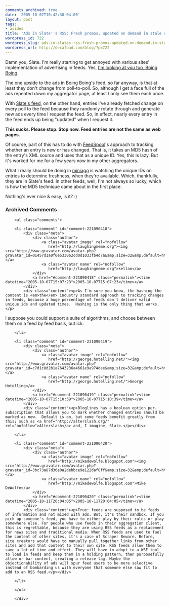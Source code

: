 ```yaml
---
comments_archived: true
date: '2005-10-07T10:42:38-04:00'
layout: post
tags:
- asides
title: 'Ads in Slate''s RSS: Fresh promos, updated on demand in stale content'
wordpress_id: 722
wordpress_slug: ads-in-slates-rss-fresh-promos-updated-on-demand-in-stale-content
wordpress_url: http://decafbad.com/blog/?p=722
---
```

Damn you, Slate.  I'm really starting to get annoyed with various sites' implementation of advertising in feeds.  Yes, [I'm looking at *you* too, Boing Boing][bb].  

The one upside to the ads in Boing Boing's feed, so far anyway, is that at least they don't change from poll-to-poll.  So, although I get a face full of the ads repeated down my aggregator page, at least I only see them each once.

With [Slate's feed][sl], on the other hand, entries I've already fetched change on every poll to the feed because they randomly rotate through and generate new ads every time I request the feed.  So, in effect, nearly every entry in the feed ends up being "updated" when I request it.

**This sucks.  Please stop.  Stop now.  Feed entries are not the same as web pages.**

Of course, part of this has to do with [FeedSpool][fs]'s approach to tracking whether an entry is new or has changed.  That is, it takes an MD5 hash of the entry's XML source and uses that as a unique ID.  Yes, this is lazy.  But it's worked for me for a few years now in my other aggregators.

What I really should be doing in [miniagg][ma] is watching the unique IDs on entries to determine freshness, when they're available.  Which, thankfully, they are in Slate's feed.  In other feeds, well, I'm not always so lucky, which is how the MD5 technique came about in the first place.

Nothing's ever nice & easy, is it?  :)

[bb]: http://archive.scripting.com/2005/09/20#whenRssIsntVeryGreat
[fs]: http://decafbad.com/trac/wiki/FeedSpool
[ma]: http://decafbad.com/trac/browser/trunk/feedspool/plugins/miniagg
[sl]: http://slate.msn.com/rss/

<div id="comments" class="comments archived-comments">
            <h3>Archived Comments</h3>
            
        <ul class="comments">
            
        <li class="comment" id="comment-221090418">
            <div class="meta">
                <div class="author">
                    <a class="avatar image" rel="nofollow" 
                       href="http://laughingmeme.org"><img src="http://www.gravatar.com/avatar.php?gravatar_id=01457d1a0f0e533062cd0d1033fb4d7a&amp;size=32&amp;default=http://mediacdn.disqus.com/1320279820/images/noavatar32.png"/></a>
                    <a class="avatar name" rel="nofollow" 
                       href="http://laughingmeme.org">kellan</a>
                </div>
                <a href="#comment-221090418" class="permalink"><time datetime="2005-10-07T15:07:23">2005-10-07T15:07:23</time></a>
            </div>
            <div class="content"><p>As I'm sure you know, the hashing the content is <em>the</em> industry standard approach to tracking changes in feeds, because a huge percentage of feeds don't deliver valid unique ids and updated times.  Hashing is the only thing that works.</p>

<p>I suppose you could support a suite of algorithms, and choose between them on a feed by feed basis, but ick.</p></div>
            
        </li>
    
        <li class="comment" id="comment-221090419">
            <div class="meta">
                <div class="author">
                    <a class="avatar image" rel="nofollow" 
                       href="http://george.hotelling.net/"><img src="http://www.gravatar.com/avatar.php?gravatar_id=c7d1c8d2b1a7643236a4661e9a974dee&amp;size=32&amp;default=http://mediacdn.disqus.com/1320279820/images/noavatar32.png"/></a>
                    <a class="avatar name" rel="nofollow" 
                       href="http://george.hotelling.net/">George Hotelling</a>
                </div>
                <a href="#comment-221090419" class="permalink"><time datetime="2005-10-07T15:10:39">2005-10-07T15:10:39</time></a>
            </div>
            <div class="content"><p>Bloglines has a boolean option per-subscription that allows you to mark whether changed entries should be marked as new.  Default is on, but some feeds benefit greatly from this; such as <a href="http://alterslash.org/" rel="nofollow">Alterslash</a> and, I imagine, Slate.</p></div>
            
        </li>
    
        <li class="comment" id="comment-221090420">
            <div class="meta">
                <div class="author">
                    <a class="avatar image" rel="nofollow" 
                       href="http://mikedewolfe.blogspot.com"><img src="http://www.gravatar.com/avatar.php?gravatar_id=3bc73a87d36e0a2debbce9e122daf8ff&amp;size=32&amp;default=http://mediacdn.disqus.com/1320279820/images/noavatar32.png"/></a>
                    <a class="avatar name" rel="nofollow" 
                       href="http://mikedewolfe.blogspot.com">Mike DeWolfe</a>
                </div>
                <a href="#comment-221090420" class="permalink"><time datetime="2005-10-11T20:04:05">2005-10-11T20:04:05</time></a>
            </div>
            <div class="content"><p>True: feeds are supposed to be feeds of information and not mixed with ads. But, it's their sandbox. If you pick up someone's feed, you have to either play by their rules or play somewhere else. For people who use feeds in their aggregation client, this is regrettable, because they are using RSS feeds as a replacement for news sites and traditional media. When RSS feeds are used to fuel the content of other sites, it's a case of Scraper Beware. Before, site creators would have to manually pull together links from other sites and add that content to their own site. RSS feeds allow them to save a lot of time and effort. They will have to adopt to a WSE tool to load in feeds and keep them in a holding pattern; then purposefully allow or bar content, creating a release lag. Maybe the objectionability of ads will spur feed users to be more selective instead of bombarding us with everyone that someone else saw fit to add to an RSS feed.</p></div>
            
        </li>
    
        </ul>
    
        </div>
    
